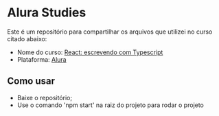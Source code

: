 # Alura Studies
Este é um repositório para compartilhar os arquivos que utilizei no curso citado abaixo:

- Nome do curso: [React: escrevendo com Typescript](https://cursos.alura.com.br/course/react-modernizando-escrever-typescript)
- Plataforma: [Alura](https://cursos.alura.com.br/)


## Como usar
- Baixe o repositório;
- Use o comando 'npm start' na raiz do projeto para rodar o projeto
